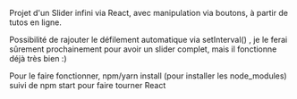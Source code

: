 Projet d'un Slider infini via React, avec manipulation via boutons, à partir de tutos en ligne.

Possibilité de rajouter le défilement automatique via setInterval() , je le ferai sûrement prochainement pour avoir un slider complet, mais il fonctionne déjà très bien :)

Pour le faire fonctionner, npm/yarn install (pour installer les node_modules) suivi de npm start pour faire tourner React
